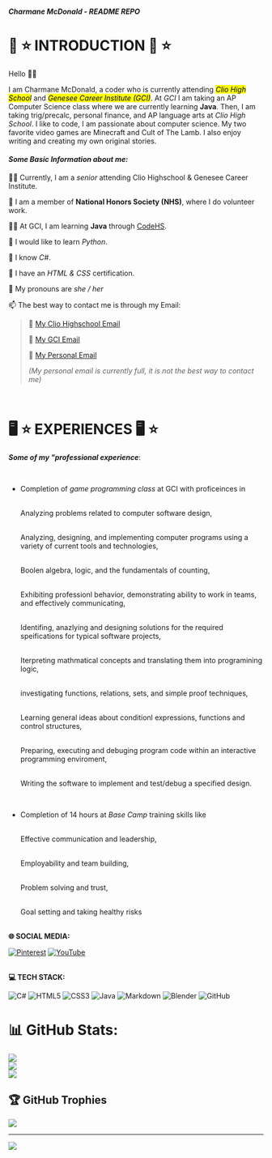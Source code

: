 ##### Charmane McDonald - README REPO

# 💖 ⭐ **INTRODUCTION** 💖 ⭐ 
Hello 👋😃  
  
I am Charmane McDonald, a coder who is currently attending <mark>*Clio High School*</mark> and <mark>*Genesee Career Institute (GCI)*</mark>. At *GCI* I am taking an AP Computer Science class where we are currently learning **Java**. Then, I am taking trig/precalc, personal finance, and AP language arts at *Clio High School*. I like to code, I am passionate about computer science. My two favorite video games are Minecraft and Cult of The Lamb. I also enjoy writing and creating my own original stories.
  
#### ***Some Basic Information about me:***
  
🧑‍🎓 Currently, I am a *senior* attending Clio Highschool & Genesee Career Institute.
  
🌟 I am a member of **National Honors Society (NHS)**, where I do volunteer work.
  
🧑‍💻 At GCI, I am learning **Java** through [CodeHS](https://codehs.com/).
  
🐍 I would like to learn *Python*.
  
🥳 I know *C#*.
  
🤩 I have an *HTML & CSS* certification.
  
💖 My pronouns are *she / her*
  
📫 The best way to contact me is through my Email:
  
> 🖤 [My Clio Highschool Email](013683@clioschools.net)
>      
> 🖤 [My GCI Email](gci.230826@students.geneseeisd.org)
>      
> 🖤 [My Personal Email](ch.mcdonald51@gmail.com)  
>  
> *(My personal email is currently full, it is not the best way to contact me)*

<br />  
  
# 🖥 ⭐ EXPERIENCES 🖥 ⭐
  
__*Some of my "professional experience*__:

<br /> 

- Completion of *game programming class* at GCI with proficeinces in
  
  <br />Analyzing problems related to computer software design,
  
  <br />Analyzing, designing, and implementing computer programs using a variety of current tools and technologies,
  
  <br />Boolen algebra, logic, and the fundamentals of counting,
  
  <br />Exhibiting professionl behavior, demonstrating ability to work in teams, and effectively communicating,
  
  <br />Identifing, anazlying and designing solutions for the required speifications for typical software projects,
  
  <br />Iterpreting mathmatical concepts and translating them into programining logic,
  
  <br />investigating functions, relations, sets, and simple proof techniques,
  
  <br />Learning general ideas about conditionl expressions, functions and control structures,
  
  <br />Preparing, executing and debuging program code within an interactive programming enviroment,
  
  <br />Writing the software to implement and test/debug a specified design.

  <br /> 
  
- Completion of 14 hours at *Base Camp* training skills like

  <br />Effective communication and leadership,
  
  <br />Employability and team building,
  
  <br />Problem solving and trust,
  
  <br />Goal setting and taking healthy risks
  
<br /> __🌐 SOCIAL MEDIA:__
<br /> 

[![Pinterest](https://img.shields.io/badge/Pinterest-%23E60023.svg?logo=Pinterest&logoColor=white)](https://pinterest.com/Yell0w_Fr0gg) [![YouTube](https://img.shields.io/badge/YouTube-%23FF0000.svg?logo=YouTube&logoColor=white)]() 

<br /> __💻 TECH STACK:__
<br /> 

![C#](https://img.shields.io/badge/c%23-%23239120.svg?style=for-the-badge&logo=csharp&logoColor=white) ![HTML5](https://img.shields.io/badge/html5-%23E34F26.svg?style=for-the-badge&logo=html5&logoColor=white) ![CSS3](https://img.shields.io/badge/css3-%231572B6.svg?style=for-the-badge&logo=css3&logoColor=white) ![Java](https://img.shields.io/badge/java-%23ED8B00.svg?style=for-the-badge&logo=openjdk&logoColor=white) ![Markdown](https://img.shields.io/badge/markdown-%23000000.svg?style=for-the-badge&logo=markdown&logoColor=white) ![Blender](https://img.shields.io/badge/blender-%23F5792A.svg?style=for-the-badge&logo=blender&logoColor=white) ![GitHub](https://img.shields.io/badge/github-%23121011.svg?style=for-the-badge&logo=github&logoColor=white)
<br />
# 📊 GitHub Stats:
![](https://github-readme-stats.vercel.app/api?username=05charmane&theme=dark&hide_border=false&include_all_commits=false&count_private=false)<br/>
![](https://github-readme-streak-stats.herokuapp.com/?user=05charmane&theme=dark&hide_border=false)<br/>
![](https://github-readme-stats.vercel.app/api/top-langs/?username=05charmane&theme=dark&hide_border=false&include_all_commits=false&count_private=false&layout=compact)
<br />
## 🏆 GitHub Trophies
![](https://github-profile-trophy.vercel.app/?username=05charmane&theme=dark&no-frame=false&no-bg=true&margin-w=4)

---
[![](https://visitcount.itsvg.in/api?id=05charmane&icon=7&color=6)](https://visitcount.itsvg.in)

<!-- Proudly created with GPRM ( https://gprm.itsvg.in ) -->

